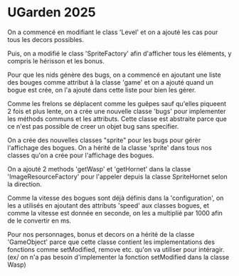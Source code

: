 # UGarden 2025
 On a commencé en modifiant le class 'Level' et on a ajouté les cas pour tous les decors possibles.
 
Puis, on a modifié le class 'SpriteFactory' afin d'afficher tous les éléments, y compris le hérisson et les bonus.

Pour que les nids génère des bugs, on a commencé en ajoutant une liste des bouges comme attribut à la classe 'game' 
et on a ajouté quand un bogue est crée, on l'a ajouté dans cette liste pour bien les gérer.

Comme les frelons se déplacent comme les guêpes sauf qu'elles piqueent 2 fois et plus lente, on 
a crée une nouvelle classe 'bugs' pour implementer les méthods communs et les attributs.
Cette classe est abstraite parce que ce n'est pas possible de creer un objet bug sans specifier.

On a crée des nouvelles classes "sprite" pour les bugs pour gérèr l'affichage des bogues.
On a hérité de la classe 'sprite' dans tous nos classes qu'on a crée pour l'affichage des bogues.

On a ajouté 2 methods 'getWasp' et 'getHornet' dans la classe 'ImageResourceFactory' pour l'appeler depuis la 
classe SpriteHornet selon la direction.

Comme la vitesse des bogues sont déjà définis dans la 'configuration', on les a utilisés en ajoutant des attributs 'speed' 
aux classes bogues, et comme la vitesse est donnée en seconde, on les a multiplié par 1000 afin de le convertir en ms.

Pour nos personnages, bonus et decors on a hérité de la classe 'GameObject' parce que cette classe contient les implementations
des fonctions comme setModified, remove etc. qu'on va utiliser pour intéragir. (ex/ on n'a pas besoin d'implementer la fonction setModified dans la classe Wasp)

